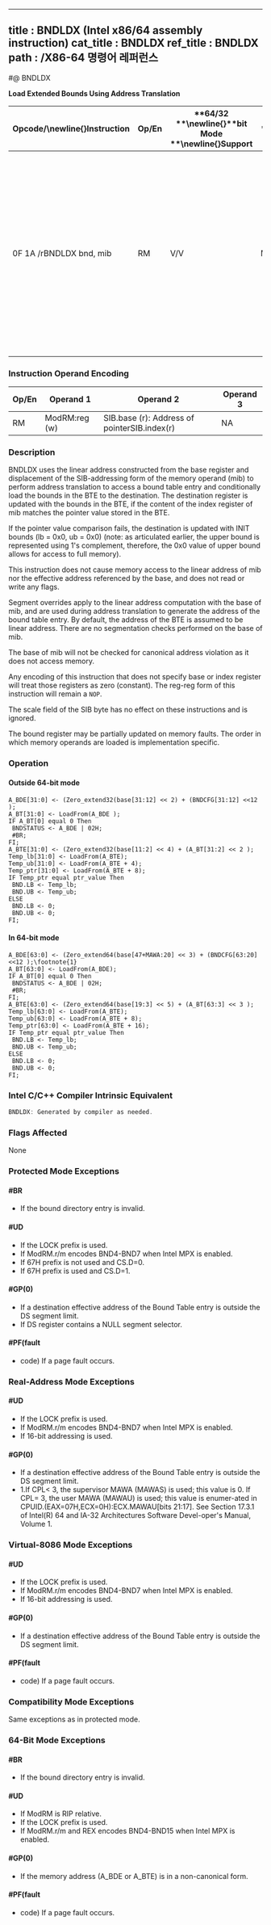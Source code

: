 ----------------------------
title : BNDLDX (Intel x86/64 assembly instruction)
cat_title : BNDLDX
ref_title : BNDLDX
path : /X86-64 명령어 레퍼런스
----------------------------
#@ BNDLDX

**Load Extended Bounds Using Address Translation**

|**Opcode/**\newline{}**Instruction**|**Op/En**|**64/32 **\newline{}**bit Mode **\newline{}**Support**|**CPUID **\newline{}**Feature **\newline{}**Flag**|**Description**|
|------------------------------------|---------|------------------------------------------------------|--------------------------------------------------|---------------|
|0F 1A /rBNDLDX bnd, mib|RM|V/V|MPX|Load the bounds stored in a bound table entry (BTE) into bnd with address translation using the base of mib and conditional on the index of mib matching the pointer value in the BTE.|
### Instruction Operand Encoding


|Op/En|Operand 1|Operand 2|Operand 3|
|-----|---------|---------|---------|
|RM|ModRM:reg (w)|SIB.base (r): Address of pointerSIB.index(r)|NA|
### Description


BNDLDX uses the linear address constructed from the base register and displacement of the SIB-addressing form of the memory operand (mib) to perform address translation to access a bound table entry and conditionally load the bounds in the BTE to the destination. The destination register is updated with the bounds in the BTE, if the content of the index register of mib matches the pointer value stored in the BTE. 

If the pointer value comparison fails, the destination is updated with INIT bounds (lb = 0x0, ub = 0x0) (note: as articulated earlier, the upper bound is represented using 1's complement, therefore, the 0x0 value of upper bound allows for access to full memory). 

This instruction does not cause memory access to the linear address of mib nor the effective address referenced by the base, and does not read or write any flags. 

Segment overrides apply to the linear address computation with the base of mib, and are used during address translation to generate the address of the bound table entry. By default, the address of the BTE is assumed to be linear address. There are no segmentation checks performed on the base of mib. 

The base of mib will not be checked for canonical address violation as it does not access memory. 

Any encoding of this instruction that does not specify base or index register will treat those registers as zero (constant). The reg-reg form of this instruction will remain a `NOP`.

The scale field of the SIB byte has no effect on these instructions and is ignored.

The bound register may be partially updated on memory faults. The order in which memory operands are loaded is implementation specific.


### Operation
#### Outside 64-bit mode
```info-verb
A_BDE[31:0] <-  (Zero_extend32(base[31:12] << 2) + (BNDCFG[31:12] <<12 );
A_BT[31:0]  <- LoadFrom(A_BDE );
IF A_BT[0] equal 0 Then
 BNDSTATUS <-  A_BDE | 02H; 
 #BR; 
FI;
A_BTE[31:0] <-  (Zero_extend32(base[11:2] << 4) + (A_BT[31:2] << 2 );
Temp_lb[31:0] <-  LoadFrom(A_BTE);
Temp_ub[31:0]  <- LoadFrom(A_BTE + 4);
Temp_ptr[31:0]  <- LoadFrom(A_BTE + 8);
IF Temp_ptr equal ptr_value Then
 BND.LB  <- Temp_lb; 
 BND.UB  <- Temp_ub; 
ELSE
 BND.LB  <- 0;
 BND.UB <-  0;
FI;
```
#### In 64-bit mode
```info-verb
A_BDE[63:0]  <- (Zero_extend64(base[47+MAWA:20] << 3) + (BNDCFG[63:20] <<12 );\footnote{1}
A_BT[63:0]  <- LoadFrom(A_BDE);
IF A_BT[0] equal 0 Then
 BNDSTATUS  <- A_BDE | 02H; 
 #BR; 
FI;
A_BTE[63:0] <-  (Zero_extend64(base[19:3] << 5) + (A_BT[63:3] << 3 );
Temp_lb[63:0] <-  LoadFrom(A_BTE);
Temp_ub[63:0]  <- LoadFrom(A_BTE + 8);
Temp_ptr[63:0]  <- LoadFrom(A_BTE + 16);
IF Temp_ptr equal ptr_value Then
 BND.LB <-  Temp_lb; 
 BND.UB <-  Temp_ub; 
ELSE
 BND.LB  <- 0;
 BND.UB  <- 0;
FI;
```

### Intel C/C++ Compiler Intrinsic Equivalent

```cpp
BNDLDX: Generated by compiler as needed.
```
### Flags Affected


None


### Protected Mode Exceptions

#### #BR
* If the bound directory entry is invalid.

#### #UD
* If the LOCK prefix is used.
* If ModRM.r/m encodes BND4-BND7 when Intel MPX is enabled.
* If 67H prefix is not used and CS.D=0.
* If 67H prefix is used and CS.D=1.

#### #GP(0)
* If a destination effective address of the Bound Table entry is outside the DS segment limit.
* If DS register contains a NULL segment selector.

#### #PF(fault
* code) If a page fault occurs.

### Real-Address Mode Exceptions

#### #UD
* If the LOCK prefix is used.
* If ModRM.r/m encodes BND4-BND7 when Intel MPX is enabled.
* If 16-bit addressing is used.

#### #GP(0)
* If a destination effective address of the Bound Table entry is outside the DS segment limit.
* 1.If CPL< 3, the supervisor MAWA (MAWAS) is used; this value is 0. If CPL= 3, the user MAWA (MAWAU) is used; this value is enumer-ated in CPUID.(EAX=07H,ECX=0H):ECX.MAWAU[bits 21:17]. See Section 17.3.1 of Intel(R) 64 and IA-32 Architectures Software Devel-oper's Manual, Volume 1.

### Virtual-8086 Mode Exceptions

#### #UD
* If the LOCK prefix is used.
* If ModRM.r/m encodes BND4-BND7 when Intel MPX is enabled.
* If 16-bit addressing is used.

#### #GP(0)
* If a destination effective address of the Bound Table entry is outside the DS segment limit.

#### #PF(fault
* code) If a page fault occurs.

### Compatibility Mode Exceptions



Same exceptions as in protected mode.


### 64-Bit Mode Exceptions

#### #BR
* If the bound directory entry is invalid.

#### #UD
* If ModRM is RIP relative.
* If the LOCK prefix is used.
* If ModRM.r/m and REX encodes BND4-BND15 when Intel MPX is enabled.

#### #GP(0)
* If the memory address (A_BDE or A_BTE) is in a non-canonical form.

#### #PF(fault
* code) If a page fault occurs.
